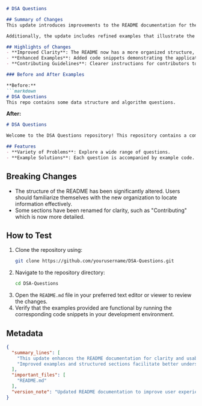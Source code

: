 ```markdown
# DSA Questions

## Summary of Changes
This update introduces improvements to the README documentation for the DSA Questions repository. The enhancements aim to provide clearer instructions on how to navigate the repository, utilize the features, and contribute effectively. With a more structured layout, users will find it easier to understand the purpose of the repository and how to leverage the various data structures and algorithms available.

Additionally, the update includes refined examples that illustrate the usage of certain algorithms. These examples are designed to be concise yet informative, helping users grasp the concepts quickly. This change reflects our commitment to improving the developer experience and making the repository more user-friendly.

## Highlights of Changes
- **Improved Clarity**: The README now has a more organized structure, making it easier to find relevant information.
- **Enhanced Examples**: Added code snippets demonstrating the application of algorithms.
- **Contributing Guidelines**: Clearer instructions for contributors to follow.

### Before and After Examples

**Before:**
```markdown
# DSA Questions
This repo contains some data structure and algorithm questions.
```

**After:**
```markdown
# DSA Questions

Welcome to the DSA Questions repository! This repository contains a comprehensive collection of data structure and algorithm problems tailored for your learning and preparation.

## Features
- **Variety of Problems**: Explore a wide range of questions.
- **Example Solutions**: Each question is accompanied by example code.
```

## Breaking Changes
- The structure of the README has been significantly altered. Users should familiarize themselves with the new organization to locate information effectively.
- Some sections have been renamed for clarity, such as "Contributing" which is now more detailed.

## How to Test
1. Clone the repository using:
   ```bash
   git clone https://github.com/yourusername/DSA-Questions.git
   ```
2. Navigate to the repository directory:
   ```bash
   cd DSA-Questions
   ```
3. Open the `README.md` file in your preferred text editor or viewer to review the changes.
4. Verify that the examples provided are functional by running the corresponding code snippets in your development environment.

## Metadata
```json
{
  "summary_lines": [
    "This update enhances the README documentation for clarity and usability.",
    "Improved examples and structured sections facilitate better understanding."
  ],
  "important_files": [
    "README.md"
  ],
  "version_note": "Updated README documentation to improve user experience."
}
```
```